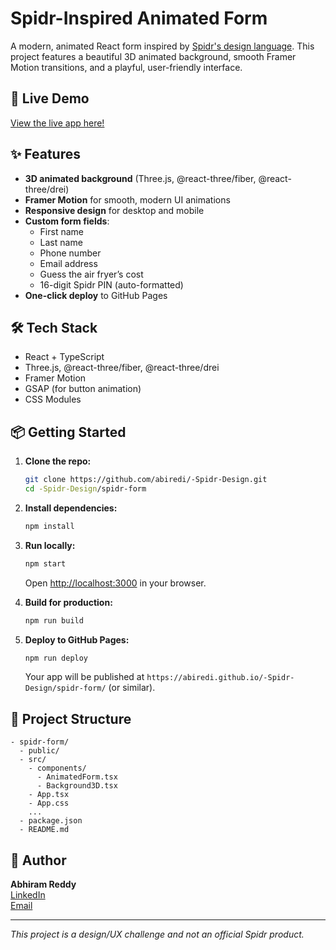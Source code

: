 # Spidr-Inspired Animated Form

A modern, animated React form inspired by [Spidr's design language](https://spidr.design/). This project features a beautiful 3D animated background, smooth Framer Motion transitions, and a playful, user-friendly interface.

## 🚀 Live Demo

[View the live app here!](#) <!-- TODO: Add your deployed link here after deployment -->

## ✨ Features
- **3D animated background** (Three.js, @react-three/fiber, @react-three/drei)
- **Framer Motion** for smooth, modern UI animations
- **Responsive design** for desktop and mobile
- **Custom form fields**:
  - First name
  - Last name
  - Phone number
  - Email address
  - Guess the air fryer’s cost
  - 16-digit Spidr PIN (auto-formatted)
- **One-click deploy** to GitHub Pages

## 🛠️ Tech Stack
- React + TypeScript
- Three.js, @react-three/fiber, @react-three/drei
- Framer Motion
- GSAP (for button animation)
- CSS Modules

## 📦 Getting Started

1. **Clone the repo:**
   ```bash
   git clone https://github.com/abiredi/-Spidr-Design.git
   cd -Spidr-Design/spidr-form
   ```
2. **Install dependencies:**
   ```bash
   npm install
   ```
3. **Run locally:**
   ```bash
   npm start
   ```
   Open [http://localhost:3000](http://localhost:3000) in your browser.

4. **Build for production:**
   ```bash
   npm run build
   ```

5. **Deploy to GitHub Pages:**
   ```bash
   npm run deploy
   ```
   Your app will be published at `https://abiredi.github.io/-Spidr-Design/spidr-form/` (or similar).

## 📝 Project Structure
```
- spidr-form/
  - public/
  - src/
    - components/
      - AnimatedForm.tsx
      - Background3D.tsx
    - App.tsx
    - App.css
    ...
  - package.json
  - README.md
```

## 👤 Author
**Abhiram Reddy**  
[LinkedIn](https://www.linkedin.com/in/abhiramreddi)  
[Email](mailto:abhiramreddyalugula@gmail.com)

---

_This project is a design/UX challenge and not an official Spidr product._
